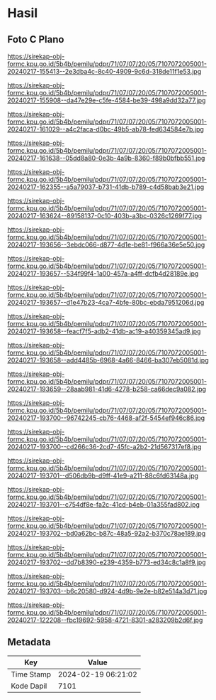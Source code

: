 # Hasil

## Foto C Plano

https://sirekap-obj-formc.kpu.go.id/5b4b/pemilu/pdpr/71/07/07/20/05/7107072005001-20240217-155413--2e3dba4c-8c40-4909-9c6d-318de11f1e53.jpg

https://sirekap-obj-formc.kpu.go.id/5b4b/pemilu/pdpr/71/07/07/20/05/7107072005001-20240217-155908--da47e29e-c5fe-4584-be39-498a9dd32a77.jpg

https://sirekap-obj-formc.kpu.go.id/5b4b/pemilu/pdpr/71/07/07/20/05/7107072005001-20240217-161029--a4c2faca-d0bc-49b5-ab78-fed634584e7b.jpg

https://sirekap-obj-formc.kpu.go.id/5b4b/pemilu/pdpr/71/07/07/20/05/7107072005001-20240217-161638--05dd8a80-0e3b-4a9b-8360-f89b0bfbb551.jpg

https://sirekap-obj-formc.kpu.go.id/5b4b/pemilu/pdpr/71/07/07/20/05/7107072005001-20240217-162355--a5a79037-b731-41db-b789-c4d58bab3e21.jpg

https://sirekap-obj-formc.kpu.go.id/5b4b/pemilu/pdpr/71/07/07/20/05/7107072005001-20240217-163624--89158137-0c10-403b-a3bc-0326c1269f77.jpg

https://sirekap-obj-formc.kpu.go.id/5b4b/pemilu/pdpr/71/07/07/20/05/7107072005001-20240217-193656--3ebdc066-d877-4d1e-be81-f966a36e5e50.jpg

https://sirekap-obj-formc.kpu.go.id/5b4b/pemilu/pdpr/71/07/07/20/05/7107072005001-20240217-193657--534f99f4-1a00-457a-a4ff-dcfb4d28189e.jpg

https://sirekap-obj-formc.kpu.go.id/5b4b/pemilu/pdpr/71/07/07/20/05/7107072005001-20240217-193657--d1e47b23-4ca7-4bfe-80bc-ebda7951206d.jpg

https://sirekap-obj-formc.kpu.go.id/5b4b/pemilu/pdpr/71/07/07/20/05/7107072005001-20240217-193658--feacf7f5-adb2-41db-ac19-a40359345ad9.jpg

https://sirekap-obj-formc.kpu.go.id/5b4b/pemilu/pdpr/71/07/07/20/05/7107072005001-20240217-193658--add4485b-6968-4a66-8466-ba307eb5081d.jpg

https://sirekap-obj-formc.kpu.go.id/5b4b/pemilu/pdpr/71/07/07/20/05/7107072005001-20240217-193659--28aab981-41d6-4278-b258-ca66dec9a082.jpg

https://sirekap-obj-formc.kpu.go.id/5b4b/pemilu/pdpr/71/07/07/20/05/7107072005001-20240217-193700--96742245-cb76-4468-af2f-5454ef946c86.jpg

https://sirekap-obj-formc.kpu.go.id/5b4b/pemilu/pdpr/71/07/07/20/05/7107072005001-20240217-193700--cd266c36-2cd7-45fc-a2b2-21d567317ef8.jpg

https://sirekap-obj-formc.kpu.go.id/5b4b/pemilu/pdpr/71/07/07/20/05/7107072005001-20240217-193701--d506db9b-d9ff-41e9-a211-88c6fd63148a.jpg

https://sirekap-obj-formc.kpu.go.id/5b4b/pemilu/pdpr/71/07/07/20/05/7107072005001-20240217-193701--c754df8e-fa2c-41cd-b4eb-01a355fad802.jpg

https://sirekap-obj-formc.kpu.go.id/5b4b/pemilu/pdpr/71/07/07/20/05/7107072005001-20240217-193702--bd0a62bc-b87c-48a5-92a2-b370c78ae189.jpg

https://sirekap-obj-formc.kpu.go.id/5b4b/pemilu/pdpr/71/07/07/20/05/7107072005001-20240217-193702--dd7b8390-e239-4359-b773-ed34c8c1a8f9.jpg

https://sirekap-obj-formc.kpu.go.id/5b4b/pemilu/pdpr/71/07/07/20/05/7107072005001-20240217-193703--b6c20580-d924-4d9b-9e2e-b82e514a3d71.jpg

https://sirekap-obj-formc.kpu.go.id/5b4b/pemilu/pdpr/71/07/07/20/05/7107072005001-20240217-122208--fbc19692-5958-4721-8301-a283209b2d6f.jpg


## Metadata

| Key        | Value               |
| ---------- | ------------------- |
| Time Stamp | 2024-02-19 06:21:02 |
| Kode Dapil | 7101                |



